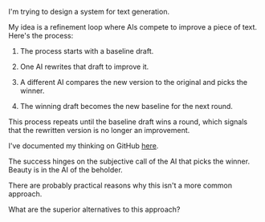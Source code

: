 I'm trying to design a system for text generation.

My idea is a refinement loop where AIs compete to improve a piece of text. Here's the process:

1. The process starts with a baseline draft.

1. One AI rewrites that draft to improve it.

1. A different AI compares the new version to the original and picks the winner.

1. The winning draft becomes the new baseline for the next round.

This process repeats until the baseline draft wins a round, which signals that the rewritten version is no longer an improvement.

I've documented my thinking on GitHub [here](https://github.com/8ta4/spam).

The success hinges on the subjective call of the AI that picks the winner. Beauty is in the AI of the beholder.

There are probably practical reasons why this isn't a more common approach.

What are the superior alternatives to this approach?
